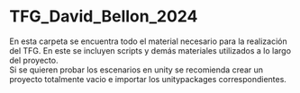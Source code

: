 # TFG_David_Bellon_2024
En esta carpeta se encuentra todo el material necesario para la realización del TFG. En este se incluyen scripts y demás materiales utilizados a lo largo del proyecto.  
Si se quieren probar los escenarios en unity se recomienda crear un proyecto totalmente vacio e importar los unitypackages correspondientes.